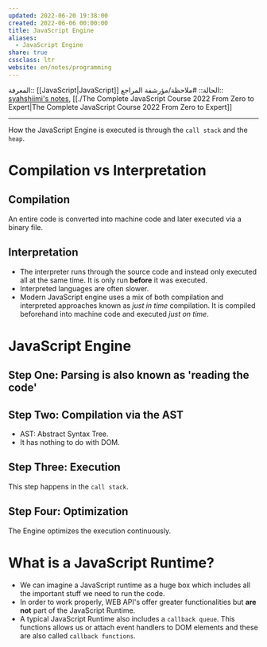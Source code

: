 ```yaml
---
updated: 2022-06-20 19:38:00
created: 2022-06-06 00:00:00
title: JavaScript Engine
aliases:
  - JavaScript Engine
share: true
cssclass: ltr
website: en/notes/programming
---
```


المعرفة:: [[JavaScript|JavaScript]]
الحالة:: #ملاحظة/مؤرشفة
المراجع:: [syahshiimi's notes](https://github.com/syahshiimi/second-brain/blob/a6bbf926dc6a391717c005c47e7f5b6a5e9327d9/05%20Learning/00%20JavaScript/202106301857%20%20The%20JavaScript%20Engine.md), [[./The Complete JavaScript Course 2022 From Zero to Expert|The Complete JavaScript Course 2022 From Zero to Expert]]

---

How the JavaScript Engine is executed is through the `call stack` and the `heap`.

# Compilation vs Interpretation

## Compilation

An entire code is converted into machine code and later executed via a binary file.

## Interpretation

- The interpreter runs through the source code and instead only executed all at the same time. It is only run **before** it was executed.
- Interpreted languages are often slower.
- Modern JavaScript engine uses a mix of both compilation and interpreted approaches known as _just in time_ compilation. It is compiled beforehand into machine code and executed _just on time_.

# JavaScript Engine

## Step One: Parsing is also known as 'reading the code'

## Step Two: Compilation via the AST

- AST: Abstract Syntax Tree.
- It has nothing to do with DOM.

## Step Three: Execution

This step happens in the `call stack`.

## Step Four: Optimization

The Engine optimizes the execution continuously.

# What is a JavaScript Runtime?

- We can imagine a JavaScript runtime as a huge box which includes all the important stuff we need to run the code.
- In order to work properly, WEB API's offer greater functionalities but **are not** part of the JavaScript Runtime.
- A typical JavaScript Runtime also includes a `callback queue`. This functions allows us or attach event handlers to DOM elements and these are also called `callback functions`.

